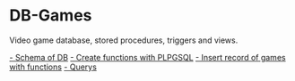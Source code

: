 # DB-Games
Video game database, stored procedures, triggers and views.

[- Schema of DB](https://github.com/Noriega402/DB-Games/blob/main/schema.sql)
[- Create functions with PLPGSQL](https://github.com/Noriega402/DB-Games/blob/main/functions.sql)
[- Insert record of games with functions](https://github.com/Noriega402/DB-Games/blob/main/inserts/insertsGames.sql)
[- Querys](https://github.com/Noriega402/DB-Games/blob/main/querys.sql)
